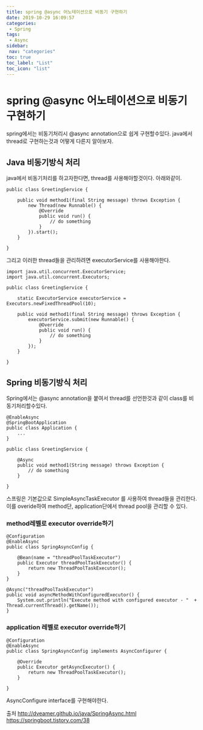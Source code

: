 ```yaml
---
title: spring @async 어노테이션으로 비동기 구현하기
date: 2019-10-29 16:09:57
categories: 
 - Spring
tags: 
 - Async
sidebar:
 nav: "categories"
toc: true
toc_label: "List"
toc_icon: "list"
---
```


# spring @async 어노테이션으로 비동기 구현하기
spring에서는 비동기처리시 @async annotation으로 쉽게 구현할수있다. java에서 thread로 구현하는것과 어떻게 다른지 알아보자. 

## Java 비동기방식 처리
java에서 비동기처리를 하고자한다면, thread를 사용해야할것이다. 아래와같이.  
```
public class GreetingService {

    public void method1(final String message) throws Exception {
        new Thread(new Runnable() {
            @Override
            public void run() {
                // do something
            }            
        }).start();
    }

}
```
그리고 이러한 thread들을 관리하려면 executorService를 사용해야한다. 
```
import java.util.concurrent.ExecutorService;
import java.util.concurrent.Executors;

public class GreetingService {

    static ExecutorService executorService = Executors.newFixedThreadPool(10);

    public void method1(final String message) throws Exception {
        executorService.submit(new Runnable() {
            @Override
            public void run() {
                // do something
            }            
        });
    }

}
```

## Spring 비동기방식 처리 
Spring에서는 @async annotation을 붙여서 thread를 선언한것과 같이 class를 비동기처리할수있다.

```
@EnableAsync
@SpringBootApplication
public class Application {
    ...
}
```

```
public class GreetingService {

    @Async
    public void method1(String message) throws Exception {
        // do something
    }

}
```
스프링은 기본값으로 SimpleAsyncTaskExecutor 를 사용하여 thread들을 관리한다.  
이를 overide하여 method단, application단에서 thread pool을 관리할 수 있다.

### method레벨로 executor override하기
```
@Configuration
@EnableAsync
public class SpringAsyncConfig {
     
    @Bean(name = "threadPoolTaskExecutor")
    public Executor threadPoolTaskExecutor() {
        return new ThreadPoolTaskExecutor();
    }
}
```
```
@Async("threadPoolTaskExecutor")
public void asyncMethodWithConfiguredExecutor() {
    System.out.println("Execute method with configured executor - "  + Thread.currentThread().getName());
}
```


### application 레벨로 executor override하기    
```
@Configuration
@EnableAsync
public class SpringAsyncConfig implements AsyncConfigurer {
     
    @Override
    public Executor getAsyncExecutor() {
        return new ThreadPoolTaskExecutor();
    }
     
}
```
AsyncConfigure interface를 구현해야한다.


출처 http://dveamer.github.io/java/SpringAsync.html  
https://springboot.tistory.com/38